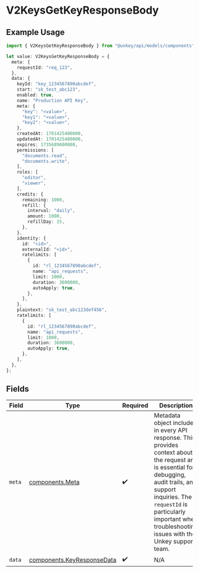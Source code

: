 # V2KeysGetKeyResponseBody

## Example Usage

```typescript
import { V2KeysGetKeyResponseBody } from "@unkey/api/models/components";

let value: V2KeysGetKeyResponseBody = {
  meta: {
    requestId: "req_123",
  },
  data: {
    keyId: "key_1234567890abcdef",
    start: "sk_test_abc123",
    enabled: true,
    name: "Production API Key",
    meta: {
      "key": "<value>",
      "key1": "<value>",
      "key2": "<value>",
    },
    createdAt: 1701425400000,
    updatedAt: 1701425400000,
    expires: 1735689600000,
    permissions: [
      "documents.read",
      "documents.write",
    ],
    roles: [
      "editor",
      "viewer",
    ],
    credits: {
      remaining: 1000,
      refill: {
        interval: "daily",
        amount: 1000,
        refillDay: 15,
      },
    },
    identity: {
      id: "<id>",
      externalId: "<id>",
      ratelimits: [
        {
          id: "rl_1234567890abcdef",
          name: "api_requests",
          limit: 1000,
          duration: 3600000,
          autoApply: true,
        },
      ],
    },
    plaintext: "sk_test_abc123def456",
    ratelimits: [
      {
        id: "rl_1234567890abcdef",
        name: "api_requests",
        limit: 1000,
        duration: 3600000,
        autoApply: true,
      },
    ],
  },
};
```

## Fields

| Field                                                                                                                                                                                                                                                           | Type                                                                                                                                                                                                                                                            | Required                                                                                                                                                                                                                                                        | Description                                                                                                                                                                                                                                                     |
| --------------------------------------------------------------------------------------------------------------------------------------------------------------------------------------------------------------------------------------------------------------- | --------------------------------------------------------------------------------------------------------------------------------------------------------------------------------------------------------------------------------------------------------------- | --------------------------------------------------------------------------------------------------------------------------------------------------------------------------------------------------------------------------------------------------------------- | --------------------------------------------------------------------------------------------------------------------------------------------------------------------------------------------------------------------------------------------------------------- |
| `meta`                                                                                                                                                                                                                                                          | [components.Meta](../../models/components/meta.md)                                                                                                                                                                                                              | :heavy_check_mark:                                                                                                                                                                                                                                              | Metadata object included in every API response. This provides context about the request and is essential for debugging, audit trails, and support inquiries. The `requestId` is particularly important when troubleshooting issues with the Unkey support team. |
| `data`                                                                                                                                                                                                                                                          | [components.KeyResponseData](../../models/components/keyresponsedata.md)                                                                                                                                                                                        | :heavy_check_mark:                                                                                                                                                                                                                                              | N/A                                                                                                                                                                                                                                                             |